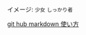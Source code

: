 イメージ: `少女` `しっかり者`

[git hub markdown 使い方](https://docs.github.com/ja/get-started/writing-on-github/getting-started-with-writing-and-formatting-on-github/basic-writing-and-formatting-syntax)